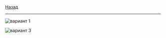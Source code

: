 [Назад](../terver.md)
***
![вариант 1](https://github.com/user-attachments/assets/e88ef3b5-f446-4c55-aac9-d2794a63099b)

![вариант 3](https://github.com/user-attachments/assets/4ba5adc3-3673-44e4-b800-a007cd7f3026)
